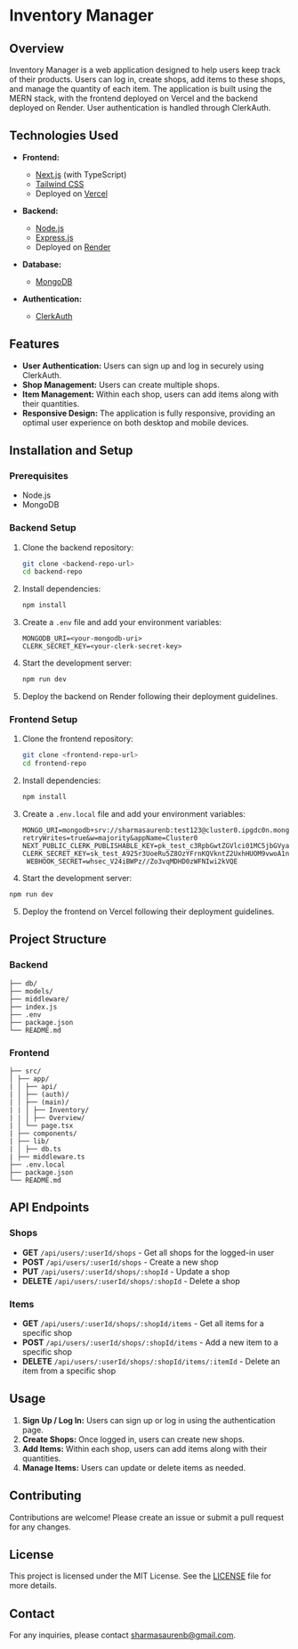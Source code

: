 # Inventory Manager

## Overview

Inventory Manager is a web application designed to help users keep track of their products. Users can log in, create shops, add items to these shops, and manage the quantity of each item. The application is built using the MERN stack, with the frontend deployed on Vercel and the backend deployed on Render. User authentication is handled through ClerkAuth.

## Technologies Used

- **Frontend:**
  - [Next.js](https://nextjs.org/) (with TypeScript)
  - [Tailwind CSS](https://tailwindcss.com/)
  - Deployed on [Vercel](https://vercel.com/)
- **Backend:**

  - [Node.js](https://nodejs.org/)
  - [Express.js](https://expressjs.com/)
  - Deployed on [Render](https://render.com/)

- **Database:**

  - [MongoDB](https://www.mongodb.com/)

- **Authentication:**
  - [ClerkAuth](https://clerk.dev/)

## Features

- **User Authentication:** Users can sign up and log in securely using ClerkAuth.
- **Shop Management:** Users can create multiple shops.
- **Item Management:** Within each shop, users can add items along with their quantities.
- **Responsive Design:** The application is fully responsive, providing an optimal user experience on both desktop and mobile devices.

## Installation and Setup

### Prerequisites

- Node.js
- MongoDB

### Backend Setup

1. Clone the backend repository:

   ```bash
   git clone <backend-repo-url>
   cd backend-repo
   ```

2. Install dependencies:

   ```bash
   npm install
   ```

3. Create a `.env` file and add your environment variables:

   ```env
   MONGODB_URI=<your-mongodb-uri>
   CLERK_SECRET_KEY=<your-clerk-secret-key>
   ```

4. Start the development server:

   ```bash
   npm run dev
   ```

5. Deploy the backend on Render following their deployment guidelines.

### Frontend Setup

1. Clone the frontend repository:

   ```bash
   git clone <frontend-repo-url>
   cd frontend-repo
   ```

2. Install dependencies:

   ```bash
   npm install
   ```

3. Create a `.env.local` file and add your environment variables:

   ```env
   MONGO_URI=mongodb+srv://sharmasaurenb:test123@cluster0.ipgdc0n.mongodb.net/?retryWrites=true&w=majority&appName=Cluster0
   NEXT_PUBLIC_CLERK_PUBLISHABLE_KEY=pk_test_c3RpbGwtZGVlci01MC5jbGVyay5hY2NvdW50cy5kZXYk
   CLERK_SECRET_KEY=sk_test_A925r3UoeRu5Z8OzYFrnKQVkntZ2UxhHUOM9vwoA1n
    WEBHOOK_SECRET=whsec_V24iBWPz//Zo3vqMDHD0zWFNIwi2kVQE
   ```

4. Start the development server:

```bash
npm run dev
```

5. Deploy the frontend on Vercel following their deployment guidelines.

## Project Structure

### Backend

```backend/
├── db/
├── models/
├── middleware/
├── index.js
├── .env
├── package.json
└── README.md
```

### Frontend

```frontend/
├── src/
│ ├── app/
| │ ├── api/
| │ ├── (auth)/
| │ ├── (main)/
| | │ ├── Inventory/
| | │ ├── Overview/
| │ └── page.tsx
| ├── components/
| ├── lib/
| │ ├── db.ts
| ├── middleware.ts
├── .env.local
├── package.json
└── README.md
```

## API Endpoints

### Shops

- **GET** `/api/users/:userId/shops` - Get all shops for the logged-in user
- **POST** `/api/users/:userId/shops` - Create a new shop
- **PUT** `/api/users/:userId/shops/:shopId` - Update a shop
- **DELETE** `/api/users/:userId/shops/:shopId` - Delete a shop

### Items

- **GET** `/api/users/:userId/shops/:shopId/items` - Get all items for a specific shop
- **POST** `/api/users/:userId/shops/:shopId/items` - Add a new item to a specific shop
- **DELETE** `/api/users/:userId/shops/:shopId/items/:itemId` - Delete an item from a specific shop

## Usage

1. **Sign Up / Log In:** Users can sign up or log in using the authentication page.
2. **Create Shops:** Once logged in, users can create new shops.
3. **Add Items:** Within each shop, users can add items along with their quantities.
4. **Manage Items:** Users can update or delete items as needed.

## Contributing

Contributions are welcome! Please create an issue or submit a pull request for any changes.

## License

This project is licensed under the MIT License. See the [LICENSE](LICENSE) file for more details.

## Contact

For any inquiries, please contact [sharmasaurenb@gmail.com](mailto:sharmasaurenb@gmail.com).
